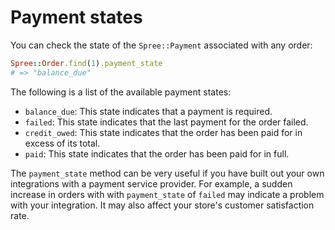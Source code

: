 # Payment states

<!-- TODO:
  This article is a stub. It may need to be merged with another orders article
  in the future.
-->

You can check the state of the `Spree::Payment` associated with any order:

```ruby
Spree::Order.find(1).payment_state
# => "balance_due"
```

The following is a list of the available payment states:

- `balance_due`: This state indicates that a payment is required.
- `failed`: This state indicates that the last payment for the order failed.
- `credit_owed`: This state indicates that the order has been paid for in excess
  of its total.
- `paid`: This state indicates that the order has been paid for in full.

The `payment_state` method can be very useful if you have built out your own
integrations with a payment service provider. For example, a sudden increase in
orders with with `payment_state` of `failed` may indicate a problem with your
integration. It may also affect your store's customer satisfaction rate.

<!-- TODO:
  Link to documentation about logging once it has been merged. payment_state
  would be a useful thing to log.
-->

<!-- TODO:
  Link to payment service providers article in this article once it is merged.
-->

[payment-service-providers]: ../payments/payment-service-providers.html
